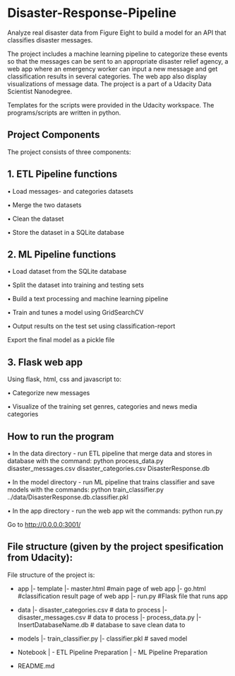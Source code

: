# Disaster-Response-Pipeline
Analyze real disaster data from Figure Eight to build a model for an API that classifies disaster messages.

The project includes a machine learning pipeline to categorize these events so that the messages can be sent to an appropriate disaster relief agency, a web app where an emergency worker can input a new message and get classification results in several categories. The web app also display visualizations of message data. 
The project is a part of a Udacity Data Scientist Nanodegree.

Templates for the scripts were provided in the Udacity workspace. The programs/scripts are written in python.

## Project Components
The project consists of three components:

## 1. ETL Pipeline functions
•	Load messages- and categories datasets

•	Merge the two datasets

•	Clean the dataset

•	Store the dataset in a SQLite database

## 2. ML Pipeline functions
•	Load dataset from the SQLite database

•	Split the dataset into training and testing sets

•	Build a text processing and machine learning pipeline

•	Train and tunes a model using GridSearchCV

•	Output results on the test set using classification-report

Export the final model as a pickle file

## 3. Flask web app
Using flask, html, css and javascript to:

•	Categorize new messages

•	Visualize of the training set genres, categories and news media categories


## How to run the program
•	In the data directory - run ETL pipeline that merge data and stores in database with the command:  python process_data.py disaster_messages.csv disaster_categories.csv DisasterResponse.db

•	In the model directory - run ML pipeline that trains classifier and save models with the commands: python train_classifier.py ../data/DisasterResponse.db.classifier.pkl

•	In the app directory - run the web app wit the commands: python run.py

Go to http://0.0.0.0:3001/

## File structure (given by the project spesification from Udacity):
File structure of the project is:
- app
|- template
|- master.html  #main page of web app
|- go.html  #classification result page of web app
|- run.py  #Flask file that runs app

- data
|- disaster_categories.csv  # data to process 
|- disaster_messages.csv  # data to process
|- process_data.py
|- InsertDatabaseName.db   # database to save clean data to

- models
|- train_classifier.py
|- classifier.pkl  # saved model 

- Notebook
| - ETL Pipeline Preparation
| - ML Pipeline Preparation

- README.md


 

 
